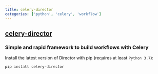 ```yaml
---
title: celery-director
categories: ['python', 'celery', 'workflow']
---
```

## [celery-director](https://github.com/ovh/celery-director)

### Simple and rapid framework to build workflows with Celery


Install the latest version of Director with pip (requires at least `Python 3.7`):

```bash
pip install celery-director
```
